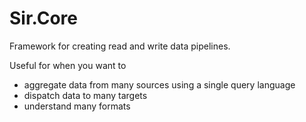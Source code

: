 # Sir.Core

Framework for creating read and write data pipelines. 

Useful for when you want to

- aggregate data from many sources using a single query language
- dispatch data to many targets
- understand many formats